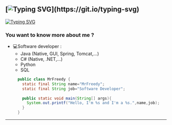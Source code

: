 ## [![Typing SVG](https://readme-typing-svg.herokuapp.com?font=Jost&size=30&pause=1000&color=F7F7F7&background=FFFFFF00&width=700&lines=Hello+I'm+Arthur+%F0%9F%91%8B+!)](https://git.io/typing-svg)
</p>

[![Typing SVG](https://readme-typing-svg.demolab.com?font=Jost&size=30&pause=1000&color=2C9AF7&width=460&lines=I'm+a+french+Java+and+C%23+Developer)](https://git.io/typing-svg)
### You want to know more about me ?

* 💻Software developer :
    - Java (Native, GUI, Spring, Tomcat,...)
    - C# (Native, .NET,...)
    - Python
    - SQL
  ```java
    public class MrFreedy {
      static final String name="MrFreedy";
      static final String job="Software Developer";
      
      public static void main(String[] args){
        System.out.printf("Hello, I'm %s and I'm a %s.",name,job);
      } 
    }
  ```
***

